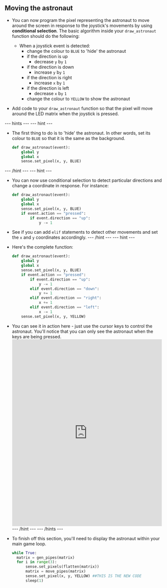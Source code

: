 ## Moving the astronaut

- You can now program the pixel representing the astronaut to move around the screen in response to the joystick's movements by using **conditional selection**. The basic algorithm inside your `draw_astronaut` function should do the following:
  - When a joystick event is detected:
    - change the colour to `BLUE` to 'hide' the astronaut
    - if the direction is up
      - decrease `y` b`y` `1`
    - if the direction is down
      - increase `y` b`y` `1`
    - if the direction is right
      - increase `x` b`y` `1`
    - if the direction is left
      - decrease `x` b`y` `1`
    - change the colour to `YELLOW` to show the astronaut

- Add code to your `draw_astronaut` function so that the pixel will move around the LED matrix when the joystick is pressed.

--- hints --- --- hint ---
- The first thing to do is to 'hide' the astronaut. In other words, set its colour to `BLUE` so that it is the same as the background.
    ```python
    def draw_astronaut(event):
        global y
        global x
        sense.set_pixel(x, y, BLUE)
    ```
--- /hint --- --- hint ---
- You can now use conditional selection to detect particular directions and change a coordinate in response. For instance:
  ```python
  def draw_astronaut(event):
      global y
      global x
      sense.set_pixel(x, y, BLUE)
      if event.action == "pressed":
          if event.direction == "up":
              y -= 1
  ```
- See if you can add `elif` statements to detect other movements and set the `x` and `y` coordinates accordingly. --- /hint --- --- hint ---
- Here's the complete function:
  ```python
  def draw_astronaut(event):
      global y
      global x
      sense.set_pixel(x, y, BLUE)
      if event.action == "pressed":
          if event.direction == "up":
              y -= 1
          elif event.direction == "down":
              y += 1
          elif event.direction == "right":
              x += 1
          elif event.direction == "left":
              x -= 1
      sense.set_pixel(x, y, YELLOW)
  ```
- You can see it in action here - just use the cursor keys to control the astronaut. You'll notice that you can only see the astronaut when the keys are being pressed. <iframe src="https://trinket.io/embed/python/9dc48939c7" width="100%" height="600" frameborder="0" marginwidth="0" marginheight="0" allowfullscreen mark="crwd-mark"></iframe> --- /hint --- --- /hints ---

- To finish off this section, you'll need to display the astronaut within your main game loop.

    ```python
    while True:
      matrix = gen_pipes(matrix)
      for i in range(3):
          sense.set_pixels(flatten(matrix))
          matrix = move_pipes(matrix)
          sense.set_pixel(x, y, YELLOW) ##THIS IS THE NEW CODE
          sleep(1)
    ```
